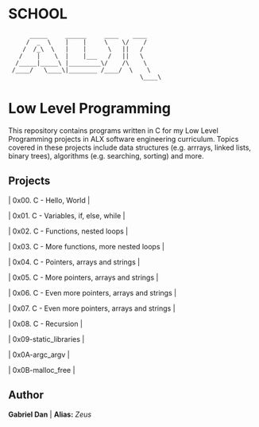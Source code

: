 # SCHOOL
          _____     ______     ____    ____  
         /  _  \    |    |     \    \/    / 
        /  /_\  \   |    |      \   ||   /   
       /    |    \  |    |___   /   ||   \   
      /_____|_____\ |_________\/    /\    \  
     /____/   \____\|________ /____/  \    \
                                         \____\

# Low Level Programming

This repository contains programs written in C for my Low Level Programming projects in ALX software engineering curriculum. 
Topics covered in these projects include data structures (e.g. arrrays, linked lists, binary trees), algorithms (e.g. searching, sorting) and more.

## Projects

| 0x00. C - Hello, World |

| 0x01. C - Variables, if, else, while |

| 0x02. C - Functions, nested loops |

| 0x03. C - More functions, more nested loops |

| 0x04. C - Pointers, arrays and strings |

| 0x05. C - More pointers, arrays and strings |

| 0x06. C - Even more pointers, arrays and strings |

| 0x07. C - Even more pointers, arrays and strings |

| 0x08. C - Recursion |

| 0x09-static_libraries |

| 0x0A-argc_argv |

| 0x0B-malloc_free |

## Author 

**Gabriel Dan** | **Alias:** *Zeus*
